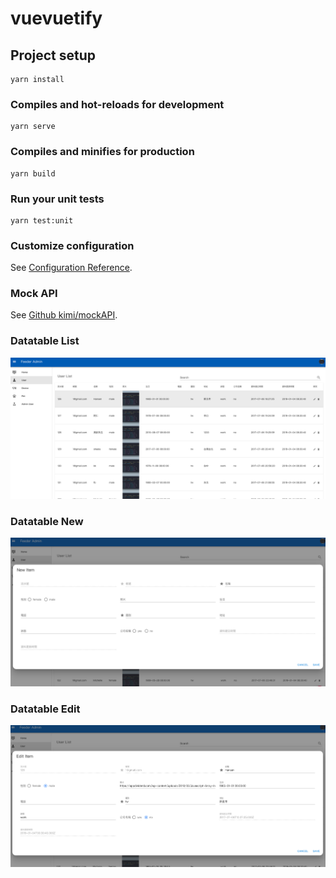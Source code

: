 # vuevuetify

## Project setup
```
yarn install
```

### Compiles and hot-reloads for development
```
yarn serve
```

### Compiles and minifies for production
```
yarn build
```

### Run your unit tests
```
yarn test:unit
```

### Customize configuration
See [Configuration Reference](https://cli.vuejs.org/config/).

### Mock API
See [Github kimi/mockAPI](https://github.com/kimi0230/mockAPI).

### Datatable List
![image](https://github.com/kimi0230/vuevuetify/blob/master/screenshot/list.png)

### Datatable New
![image](https://github.com/kimi0230/vuevuetify/blob/master/screenshot/new.png)

### Datatable Edit
![image](https://github.com/kimi0230/vuevuetify/blob/master/screenshot/edit.png)